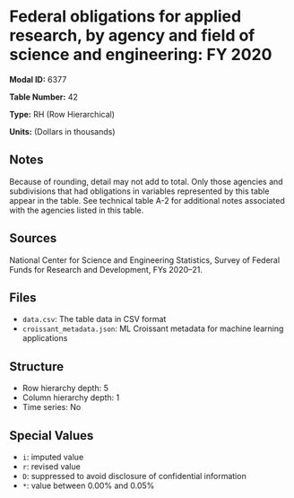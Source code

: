 # Federal obligations for applied research, by agency and field of science and engineering: FY 2020

**Modal ID:** 6377

**Table Number:** 42

**Type:** RH (Row Hierarchical)

**Units:** (Dollars in thousands)

## Notes

Because of rounding, detail may not add to total. Only those agencies and subdivisions that had obligations in variables represented by this table appear in the table. See technical table A-2 for additional notes associated with the agencies listed in this table.

## Sources

National Center for Science and Engineering Statistics, Survey of Federal Funds for Research and Development, FYs 2020–21.

## Files

- `data.csv`: The table data in CSV format
- `croissant_metadata.json`: ML Croissant metadata for machine learning applications

## Structure

- Row hierarchy depth: 5
- Column hierarchy depth: 1
- Time series: No

## Special Values

- `i`: imputed value
- `r`: revised value
- `D`: suppressed to avoid disclosure of confidential information
- `*`: value between 0.00% and 0.05%
